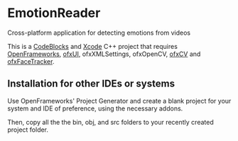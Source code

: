 EmotionReader
=============

Cross-platform application for detecting emotions from videos

This is a [CodeBlocks] and [Xcode] C++ project that requires [OpenFrameworks], [ofxUI], ofxXMLSettings, ofxOpenCV, [ofxCV] and [ofxFaceTracker].


Installation for other IDEs or systems
----

Use OpenFrameworks' Project Generator and create a blank project for your system and IDE of preference, using the necessary addons.

Then, copy all the the bin, obj, and src folders to your recently created project folder.

[CodeBlocks]:http://www.codeblocks.org/
[OpenFrameworks]:http://www.openframeworks.cc
[ofxCV]:https://github.com/kylemcdonald/ofxCv
[ofxFaceTracker]:https://github.com/kylemcdonald/ofxFaceTracker
[ofxUI]:https://github.com/rezaali/ofxUI
[Xcode]:https://developer.apple.com/xcode/